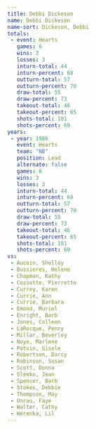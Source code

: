 ```yaml
---
title: Debbi Dickeson
name: Debbi Dickeson
name-sort: Dickeson, Debbi
totals:
 - event: Hearts
   games: 6
   wins: 3
   losses: 3
   inturn-total: 44
   inturn-percent: 68
   outturn-total: 57
   outturn-percent: 70
   draw-total: 55
   draw-percent: 73
   takeout-total: 46
   takeout-percent: 65
   shots-total: 101
   shots-percent: 69
years:
 - year: 1986
   event: Hearts
   team: "NB"
   position: Lead
   alternate: false
   games: 6
   wins: 3
   losses: 3
   inturn-total: 44
   inturn-percent: 68
   outturn-total: 57
   outturn-percent: 70
   draw-total: 55
   draw-percent: 73
   takeout-total: 46
   takeout-percent: 65
   shots-total: 101
   shots-percent: 69
vs:
 - Aucoin, Shelley
 - Bussieres, Helene
 - Chapman, Kathy
 - Cossette, Pierrette
 - Currey, Karen
 - Currie, Ann
 - Currie, Barbara
 - Emond, Muriel
 - Enright, Barb
 - Jones, Colleen
 - LaRocque, Penny
 - Millar, Beverley
 - Noye, Marlene
 - Potvin, Gisele
 - Robertson, Darcy
 - Robinson, Susan
 - Scott, Donna
 - Slemko, Jean
 - Spencer, Barb
 - Stokes, Debbie
 - Thompson, May
 - Unrau, Faye
 - Walter, Cathy
 - Werenka, Lil
---
```

